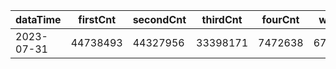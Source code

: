 |dataTime|firstCnt|secondCnt|thirdCnt|fourCnt|winCnt|vrate|wrate|
|-|-|-|-|-|-|-|-|
|2023-07-31|44738493|44327956|33398171|7472638|6715628|86.7%|14.3%|